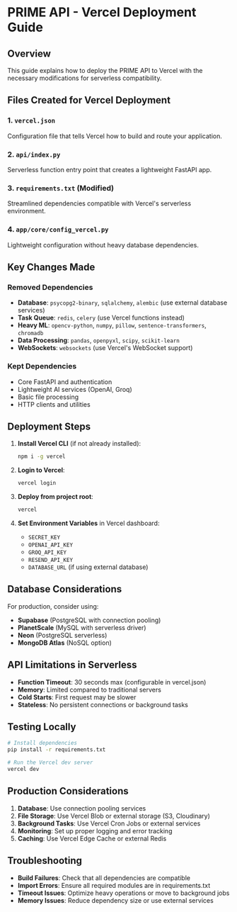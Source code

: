 # PRIME API - Vercel Deployment Guide

## Overview
This guide explains how to deploy the PRIME API to Vercel with the necessary modifications for serverless compatibility.

## Files Created for Vercel Deployment

### 1. `vercel.json`
Configuration file that tells Vercel how to build and route your application.

### 2. `api/index.py`
Serverless function entry point that creates a lightweight FastAPI app.

### 3. `requirements.txt` (Modified)
Streamlined dependencies compatible with Vercel's serverless environment.

### 4. `app/core/config_vercel.py`
Lightweight configuration without heavy database dependencies.

## Key Changes Made

### Removed Dependencies
- **Database**: `psycopg2-binary`, `sqlalchemy`, `alembic` (use external database services)
- **Task Queue**: `redis`, `celery` (use Vercel functions instead)
- **Heavy ML**: `opencv-python`, `numpy`, `pillow`, `sentence-transformers`, `chromadb`
- **Data Processing**: `pandas`, `openpyxl`, `scipy`, `scikit-learn`
- **WebSockets**: `websockets` (use Vercel's WebSocket support)

### Kept Dependencies
- Core FastAPI and authentication
- Lightweight AI services (OpenAI, Groq)
- Basic file processing
- HTTP clients and utilities

## Deployment Steps

1. **Install Vercel CLI** (if not already installed):
   ```bash
   npm i -g vercel
   ```

2. **Login to Vercel**:
   ```bash
   vercel login
   ```

3. **Deploy from project root**:
   ```bash
   vercel
   ```

4. **Set Environment Variables** in Vercel dashboard:
   - `SECRET_KEY`
   - `OPENAI_API_KEY`
   - `GROQ_API_KEY`
   - `RESEND_API_KEY`
   - `DATABASE_URL` (if using external database)

## Database Considerations

For production, consider using:
- **Supabase** (PostgreSQL with connection pooling)
- **PlanetScale** (MySQL with serverless driver)
- **Neon** (PostgreSQL serverless)
- **MongoDB Atlas** (NoSQL option)

## API Limitations in Serverless

- **Function Timeout**: 30 seconds max (configurable in vercel.json)
- **Memory**: Limited compared to traditional servers
- **Cold Starts**: First request may be slower
- **Stateless**: No persistent connections or background tasks

## Testing Locally

```bash
# Install dependencies
pip install -r requirements.txt

# Run the Vercel dev server
vercel dev
```

## Production Considerations

1. **Database**: Use connection pooling services
2. **File Storage**: Use Vercel Blob or external storage (S3, Cloudinary)
3. **Background Tasks**: Use Vercel Cron Jobs or external services
4. **Monitoring**: Set up proper logging and error tracking
5. **Caching**: Use Vercel Edge Cache or external Redis

## Troubleshooting

- **Build Failures**: Check that all dependencies are compatible
- **Import Errors**: Ensure all required modules are in requirements.txt
- **Timeout Issues**: Optimize heavy operations or move to background jobs
- **Memory Issues**: Reduce dependency size or use external services
